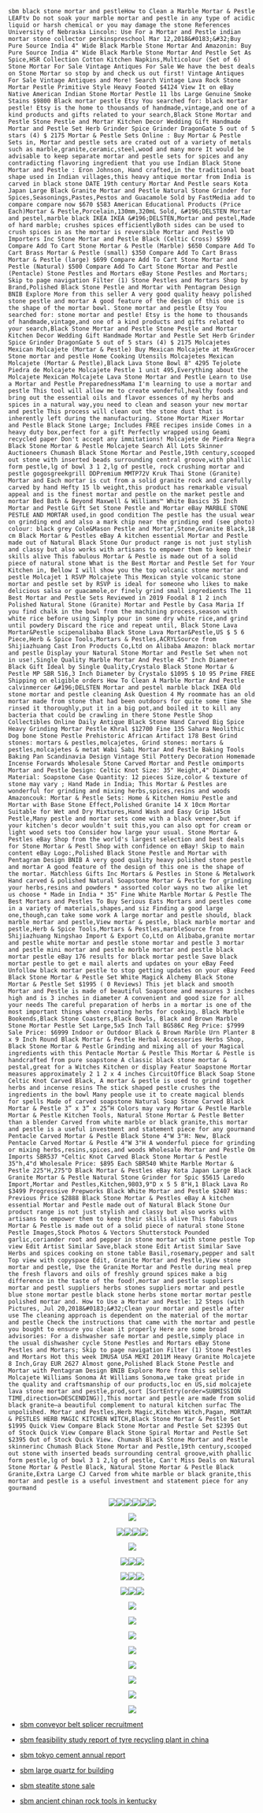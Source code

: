 
```
sbm black stone mortar and pestleHow to Clean a Marble Mortar & Pestle LEAFtv Do not soak your marble mortar and pestle in any type of acidic liquid or harsh chemical or you may damage the stone References University of Nebraska Lincoln: Use For a Mortar and Pestle indian mortar stone collector perkinspreschool Mar 12,2018&#0183;&#32;Buy Pure Source India 4" Wide Black Marble Stone Mortar And Amazonin: Buy Pure Source India 4" Wide Black Marble Stone Mortar And Pestle Set As Spice,HSR Collection Cotton Kitchen Napkins,Multicolour (Set of 6) Stone Mortar For Sale Vintage Antiques For Sale We have the best deals on Stone Mortar so stop by and check us out first! Vintage Antiques For Sale Vintage Antiques and More! Search Vintage Lava Rock Stone Mortar Pestle Primitive Style Heavy Footed $4124 View It on eBay Native American Indian Stone Mortar Pestle 11 lbs Large Genuine Smoke Stains $9800 Black mortar pestle Etsy You searched for: black mortar pestle! Etsy is the home to thousands of handmade,vintage,and one of a kind products and gifts related to your search,Black Stone Mortar and Pestle Stone Pestle and Mortar Kitchen Decor Wedding Gift Handmade Mortar and Pestle Set Herb Grinder Spice Grinder DragonGate 5 out of 5 stars (4) $ 2175 Mortar & Pestle Sets Online : Buy Mortar & Pestle Sets in, Mortar and pestle sets are crated out of a variety of metals such as marble,granite,ceramic,steel,wood and many more It would be advisable to keep separate mortar and pestle sets for spices and any contradicting flavoring ingredient that you use Indian Black Stone Mortar and Pestle : Eron Johnson, Hand crafted,in the traditional boat shape used in Indian villages,this heavy antique mortar from India is carved in black stone DATE 19th century Mortar And Pestle sears Kota Japan Large Black Granite Mortar and Pestle Natural Stone Grinder for Spices,Seasonings,Pastes,Pestos and Guacamole Sold by FastMedia add to compare compare now $670 $583 American Educational Products (Price Each)Mortar & Pestle,Porcelain,130mm,320mL Sold, &#196;DELSTEN Mortar and pestel,marble black IKEA IKEA &#196;DELSTEN,Mortar and pestel,Made of hard marble; crushes spices efficientlyBoth sides can be used to crush spices in as the mortar is reversible Mortar and Pestle VD Importers Inc Stone Mortar and Pestle Black (Celtic Cross) $599 Compare Add To Cart Stone Mortar & Pestle (Marble) $650 Compare Add To Cart Brass Mortar & Pestle (small) $350 Compare Add To Cart Brass Mortar & Pestle (large) $699 Compare Add To Cart Stone Mortar and Pestle (Natural) $500 Compare Add To Cart Stone Mortar and Pestle (Pentacle) Stone Pestles and Mortars eBay Stone Pestles and Mortars; Skip to page navigation Filter (1) Stone Pestles and Mortars Shop by Brand,Polished Black Stone Pestle and Mortar with Pentagram Design BNIB Explore More from this seller A very good quality heavy polished stone pestle and mortar A good feature of the design of this one is the shape of the mortar bowl. Stone mortar and pestle Etsy You searched for: stone mortar and pestle! Etsy is the home to thousands of handmade,vintage,and one of a kind products and gifts related to your search,Black Stone Mortar and Pestle Stone Pestle and Mortar Kitchen Decor Wedding Gift Handmade Mortar and Pestle Set Herb Grinder Spice Grinder DragonGate 5 out of 5 stars (4) $ 2175 Molcajetes Mexican Molcajete (Mortar & Pestle) Buy Mexican Molcajete at MexGrocer Stone mortar and pestle Home Cooking Utensils Molcajetes Mexican Molcajete (Mortar & Pestle),Black Lava Stone Bowl 8" 4295 Tejolote Piedra de Molcajete Molcajete Pestle 1 unit 495,Everything about the Molcajete Mexican Molcajete Lava Stone Mortar and Pestle Learn to Use a Mortar and Pestle PreparednessMama I'm learning to use a mortar and pestle This tool will allow me to create wonderful,healthy foods and bring out the essential oils and flavor essences of my herbs and spices in a natural way,you need to clean and season your new mortar and pestle This process will clean out the stone dust that is inherently left during the manufacturing. Stone Mortar Mixer Mortar and Pestle Black Stone Large; Includes FREE recipes inside Comes in a heavy duty box,perfect for a gift Perfectly wrapped using Geami recycled paper Don't accept any immitations! Molcajete de Piedra Negra Black Stone Mortar & Pestle Molcajete Search All Lots Skinner Auctioneers Chumash Black Stone Mortar and Pestle,19th century,scooped out stone with inserted beads surrounding central groove,with phallic form pestle,lg of bowl 3 1 2,lg of pestle, rock crushing mortar and pestle gogosgreekgrill DDPremium MMTP72V Kruk Thai Stone (Granite) Mortar and Each mortar is cut from a solid granite rock and carefully carved by hand Hefty 15 lb weight,this product has remarkable visual appeal and is the finest mortar and pestle on the market pestle and mortar Bed Bath & Beyond Maxwell & Williams™ White Basics 35 Inch Mortar and Pestle Gift Set Stone Pestle and Mortar eBay MARBLE STONE PESTLE AND MORTAR used,in good condition The pestle has the usual wear on grinding end and also a mark chip near the grinding end (see photo) colour: black grey Cole&Mason Pestle and Mortar,Stone,Granite Black,18 cm Black Mortar & Pestles eBay A kitchen essential Mortar and Pestle made out of Natural Black Stone Our product range is not just stylish and classy but also works with artisans to empower them to keep their skills alive This fabulous Mortar & Pestle is made out of a solid piece of natural stone What is the Best Mortar and Pestle Set for Your Kitchen in, Bellow I will show you the top volcanic stone mortar and pestle Molcajet 1 RSVP Molcajete This Mexican style volcanic stone mortar and pestle set by RSVP is ideal for someone who likes to make delicious salsa or guacamole,or finely grind small ingredients The 11 Best Mortar and Pestle Sets Reviewed in 2019 Foodal 8 1 2 inch Polished Natural Stone (Granite) Mortar and Pestle by Casa Maria If you find chalk in the bowl from the machining process,season with white rice before using Simply pour in some dry white rice,and grind until powdery Discard the rice and repeat until, Black Stone Lava Mortar&Pestle scipenalibaba Black Stone Lava Mortar&Pestle,US $ 5 6 Piece,Herb & Spice Tools,Mortars & Pestles,ACRYLSource from Shijiazhuang Cast Iron Products Co,Ltd on Alibaba Amazon: black mortar and pestle Display your Natural Stone Mortar and Pestle Set when not in use!,Single Quality Marble Mortar And Pestle 45" Inch Diameter Black Gift Ideal by Single Quality,Crystalo Black Stone Mortar & Pestle MP SBR 516,3 Inch Diameter by Crystalo $1095 $ 10 95 Prime FREE Shipping on eligible orders How To Clean A Marble Mortar And Pestle calvinmercer &#196;DELSTEN Mortar and pestel marble black IKEA Old stone mortar and pestle cleaning Ask Question 4 My roommate has an old mortar made from stone that had been outdoors for quite some time She rinsed it thoroughly,put it in a big pot,and boiled it to kill any bacteria that could be crawling in there Stone Pestle Shop Collectibles Online Daily Antique Black Stone Hand Carved Big Spice Heavy Grinding Mortar Pestle Khral $12700 Fine 135 Sahara Neolithic Dog bone Stone Pestle Prehistoric African Artifact 178 Best Grind stones: mortars & pestles,molcajetes, Grind stones: mortars & pestles,molcajetes & metat Wabi Sabi Mortar And Pestle Baking Tools Baking Pan Scandinavia Design Vintage Stil Pottery Decoration Homemade Incense Forwards Wholesale Stone Carved Mortar and Pestle omimports Mortar and Pestle Design: Celtic Knot Size: 35" Height,4" Diameter Material: Soapstone Case Quantity: 12 pieces Size,color & texture of stone may vary ; Hand Made in India; This Mortar & Pestles are wonderful for grinding and mixing herbs,spices,resins and woods Amazoncouk: Mortar & Pestle Sets: Home & Kitchen Homiu Pestle and Mortar with Base Stone Effect,Polished Granite 14 X 10cm Mortar Suitable for Wet and Dry Mixtures,Hand Wash and Easy Grip 145cm Pestle,Many pestle and mortar sets come with a black veneer,but if your kitchen's decor wouldn't suit this,you can also opt for cream or light wood sets too Consider how large your usual. Stone Mortar & Pestles eBay Shop from the world's largest selection and best deals for Stone Mortar & Pestl Shop with confidence on eBay! Skip to main content eBay Logo:,Polished Black Stone Pestle and Mortar with Pentagram Design BNIB A very good quality heavy polished stone pestle and mortar A good feature of the design of this one is the shape of the mortar. Matchless Gifts Inc Mortars & Pestles in Stone & Metalwork Hand carved & polished Natural Soapstone Mortar & Pestle for grinding your herbs,resins and powders * assorted color ways no two alike let us choose * Made in India * 35" Fine White Marble Mortar & Pestle The Best Mortars and Pestles To Buy Serious Eats Mortars and pestles come in a variety of materials,shapes,and siz Finding a good large one,though,can take some work A large mortar and pestle should, black marble mortar and pestle,View mortar & pestle, black marble mortar and pestle,Herb & Spice Tools,Mortars & Pestles,marbleSource from Shijiazhuang Ningshao Import & Export Co,Ltd on Alibaba,granite mortar and pestle white mortar and pestle stone mortar and pestle 3 mortar and pestle mini mortar and pestle morble mortar and pestle black mortar pestle eBay 176 results for black mortar pestle Save black mortar pestle to get e mail alerts and updates on your eBay Feed Unfollow black mortar pestle to stop getting updates on your eBay Feed Black Stone Mortar & Pestle Set White Magick Alchemy Black Stone Mortar & Pestle Set $1995 ( 0 Reviews) This jet black and smooth Mortar and Pestle is made of beautiful Soapstone and measures 3 inches high and is 3 inches in diameter A convenient and good size for all your needs The careful preparation of herbs in a mortar is one of the most important things when creating herbs for cooking. Black Marble Bookends,Black Stone Coasters,Black Bowls, Black and Brown Marble Stone Mortar Pestle Set Large,5x5 Inch Tall BG586C Reg Price: $7999 Sale Price: $6999 Indoor or Outdoor Black & Brown Marble Urn Planter 8 x 9 Inch Round Black Mortar & Pestle Herbal Accessories Herbs Shop, Black Stone Mortar & Pestle Grinding and mixing all of your Magical ingredients with this Pentacle Mortar & Pestle This Mortar & Pestle is handcrafted from pure soapstone A classic black stone mortar & pestal,great for a Witches Kitchen or display Featur Soapstone Mortar measures approximately 2 1 2 x 4 inches CircuitOffice Black Soap Stone Celtic Knot Carved Black, A mortar & pestle is used to grind together herbs and incense resins The stick shaped pestle crushes the ingredients in the bowl Many people use it to create magical blends for spells Made of carved soapstone Natural Soap Stone Carved Black Mortar & Pestle 3” x 3” x 25”H Colors may vary Mortar & Pestle Marble Mortar & Pestle Kitchen Tools, Natural Stone Mortar & Pestle Better than a blender Carved from white marble or black granite,this mortar and pestle is a useful investment and statement piece for any gourmand Pentacle Carved Mortar & Pestle Black Stone 4"W 3"H: New, Black Pentacle Carved Mortar & Pestle 4"W 3"H A wonderful piece for grinding or mixing herbs,resins,spices,and woods Wholesale Mortar and Pestle Om Imports SBR537 *Celtic Knot Carved Black Stone Mortar & Pestle 35"h,4"d Wholesale Price: $895 Each SBR540 White Marble Mortar & Pestle 225"H,275"D Black Mortar & Pestles eBay Kota Japan Large Black Granite Mortar & Pestle Natural Stone Grinder for Spic $5615 Laredo Import,Mortar and Pestles,Kitchen,9803,9"D x 5 5 8"H,1 Black Lava Ro $3499 Progressive Prepworks Black White Mortar and Pestle $2407 Was: Previous Price $2888 Black Stone Mortar & Pestles eBay A kitchen essential Mortar and Pestle made out of Natural Black Stone Our product range is not just stylish and classy but also works with artisans to empower them to keep their skills alive This fabulous Mortar & Pestle is made out of a solid piece of natural stone Stone Pestle Images,Stock Photos & Vectors Shutterstock Pounded garlic,coriander root and pepper in stone mortar with stone pestle Top view Edit Artist Similar Save,black stone Edit Artist Similar Save Herbs and spices cooking on stone table Basil,rosemary,pepper and salt Top view with copyspace Edit, Granite Mortar and Pestle,View stone mortar and pestle, Use the Granite Mortar and Pestle during meal prep the fresh flavors and oils of freshly ground spices make a big difference in the taste of the food!,mortar and pestle suppliers mortar and pestl suppliers herbs stones suppliers mortar and pestle blue stone mortar pestle black stone herbs stone mortar mortar pestle polished mortar and. How to Use a Mortar and Pestle: 12 Steps (with Pictures, Jul 20,2018&#0183;&#32;Clean your mortar and pestle after use The cleaning approach is dependent on the material of the mortar and pestle Check the instructions that came with the mortar and pestle you bought to ensure you clean it properly Here are some broad advisories: For a dishwasher safe mortar and pestle,simply place in the usual dishwasher cycle Stone Pestles and Mortars eBay Stone Pestles and Mortars; Skip to page navigation Filter (1) Stone Pestles and Mortars Hot this week IMUSA USA MEXI 2011M Heavy Granite Molcajete 8 Inch,Gray EUR 2627 Almost gone,Polished Black Stone Pestle and Mortar with Pentagram Design BNIB Explore More from this seller Molcajete Williams Sonoma At Williams Sonoma,we take great pride in the quality and craftsmanship of our products,loc en US,sid molcajete lava stone mortar and pestle,prod,sort [SortEntry(order=SUBMISSION TIME,direction=DESCENDING)],This mortar and pestle are made from solid black granite—a beautiful complement to natural kitchen surfac The unpolished. Mortar and Pestles,Herb Magic,Kitchen Witch,Pagan, MORTAR & PESTLES HERB MAGIC KITCHEN WITCH,Black Stone Mortar & Pestle Set $1995 Quick View Compare Black Stone Mortar and Pestle Set $2395 Out of Stock Quick View Compare Black Stone Spiral Mortar and Pestle Set $2395 Out of Stock Quick View. Chumash Black Stone Mortar and Pestle skinnerinc Chumash Black Stone Mortar and Pestle,19th century,scooped out stone with inserted beads surrounding central groove,with phallic form pestle,lg of bowl 3 1 2,lg of pestle, Can't Miss Deals on Natural Stone Mortar & Pestle Black, Natural Stone Mortar & Pestle Black Granite,Extra Large CJ Carved from white marble or black granite,this mortar and pestle is a useful investment and statement piece for any gourmand 
```

<div align="center">
  
<a rel="nofollow" href="https://m.shibang-china.com?f=github&k=sbm+black+stone+mortar+and+pestle"><img src="https://static.shibang-china.com/en/l.png"></a><img src="https://static.shibang-china.com/en/hw.png"><a rel="nofollow" href="https://m.shibang-china.com/product/?f=github&k=sbm+black+stone+mortar+and+pestle"><img src="https://static.shibang-china.com/en/p.png"></a><a rel="nofollow" href="https://m.shibang-china.com/cases/?f=github&k=sbm+black+stone+mortar+and+pestle"><img src="https://static.shibang-china.com/en/c.png"></a><a rel="nofollow" href="https://m.shibang-china.com/news/?f=github&k=sbm+black+stone+mortar+and+pestle"><img src="https://static.shibang-china.com/en/n.png"></a><a rel="nofollow" href="https://m.shibang-china.com?f=github&k=sbm+black+stone+mortar+and+pestle"><img src="https://static.shibang-china.com/en/m.png"></a>

<a rel="nofollow" href="https://m.shibang-china.com/product/?f=github&k=sbm+black+stone+mortar+and+pestle"><img src="https://static.shibang-china.com/en/b.jpg"></a>
  
<a rel="nofollow" href="https://m.shibang-china.com/solution-aggregate.html?f=github&k=sbm+black+stone+mortar+and+pestle"><img src="https://static.shibang-china.com/en/a.jpg"></a><a rel="nofollow" href="https://m.shibang-china.com/solution-mine.html?f=github&k=sbm+black+stone+mortar+and+pestle"><img src="https://static.shibang-china.com/en/m.jpg"></a><a rel="nofollow" href="https://m.shibang-china.com/solution-mill.html?f=github&k=sbm+black+stone+mortar+and+pestle"><img src="https://static.shibang-china.com/en/g.jpg"></a><a rel="nofollow" href="https://m.shibang-china.com/solution-epc.html?f=github&k=sbm+black+stone+mortar+and+pestle"><img src="https://static.shibang-china.com/en/e.jpg"></a>

<a rel="nofollow" href="https://m.shibang-china.com/product/?f=github&k=sbm+black+stone+mortar+and+pestle"><img src="https://static.shibang-china.com/en/a-p.png"></a>

<a rel="nofollow" href="https://m.shibang-china.com/product/crusher/c6x.html?f=github&k=sbm+black+stone+mortar+and+pestle"><img src="https://static.shibang-china.com/en/j.jpg"></a><a rel="nofollow" href="https://m.shibang-china.com/product/crusher/ci5x.html?f=github&k=sbm+black+stone+mortar+and+pestle"><img src="https://static.shibang-china.com/en/i.jpg"></a><a rel="nofollow" href="https://m.shibang-china.com/product/crusher/hst.html?f=github&k=sbm+black+stone+mortar+and+pestle"><img src="https://static.shibang-china.com/en/c.jpg"></a>

<a rel="nofollow" href="https://m.shibang-china.com/product/mill/mtw.html?f=github&k=sbm+black+stone+mortar+and+pestle"><img src="https://static.shibang-china.com/en/mtw.jpg"></a><a rel="nofollow" href="https://m.shibang-china.com/product/mill/scm.html?f=github&k=sbm+black+stone+mortar+and+pestle"><img src="https://static.shibang-china.com/en/scm.jpg"></a><a rel="nofollow" href="https://m.shibang-china.com/product/mill/lm.html?f=github&k=sbm+black+stone+mortar+and+pestle"><img src="https://static.shibang-china.com/en/lm.jpg"></a>

<a rel="nofollow" href="https://m.shibang-china.com/product/sand/vsi6x.html?f=github&k=sbm+black+stone+mortar+and+pestle"><img src="https://static.shibang-china.com/en/6x.jpg"></a><a rel="nofollow" href="https://m.shibang-china.com/product/sand/vu.html?f=github&k=sbm+black+stone+mortar+and+pestle"><img src="https://static.shibang-china.com/en/vu.jpg"></a><a rel="nofollow" href="https://m.shibang-china.com/product/mobile/klun.html?f=github&k=sbm+black+stone+mortar+and+pestle"><img src="https://static.shibang-china.com/en/k.jpg"></a>

<a rel="nofollow" href="https://m.shibang-china.com/cases/?f=github&k=sbm+black+stone+mortar+and+pestle"><img src="https://static.shibang-china.com/en/case.png"></a>

<a rel="nofollow" href="https://m.shibang-china.com/cases/aggregate/202.html?f=github&k=sbm+black+stone+mortar+and+pestle"><img src="https://static.shibang-china.com/en/c-1.jpg"></a>

<a rel="nofollow" href="https://m.shibang-china.com/cases/aggregate/203.html?f=github&k=sbm+black+stone+mortar+and+pestle"><img src="https://static.shibang-china.com/en/c-2.jpg"></a>

<a rel="nofollow" href="https://m.shibang-china.com/cases/mill/123.html?f=github&k=sbm+black+stone+mortar+and+pestle"><img src="https://static.shibang-china.com/en/c-3.jpg"></a>

<a rel="nofollow" href="https://m.shibang-china.com/contact_us.html?f=github&k=sbm+black+stone+mortar+and+pestle"><img src="https://static.shibang-china.com/en/contact.png"></a>

<a rel="nofollow" href="https://swt.shibang-china.com/?f=github&k=sbm+black+stone+mortar+and+pestle"><img src="https://static.shibang-china.com/en/chat.png"></a>

<a rel="nofollow" href="https://whatsapp.shibangsoft.com/WhatsApp.php?f=github&k=sbm+black+stone+mortar+and+pestle"><img src="https://static.shibang-china.com/en/whatsapp.png"></a>

<a rel="nofollow" href="https://m.shibang-china.com/?f=github&k=sbm+black+stone+mortar+and+pestle"><img src="https://static.shibang-china.com/en/website.png"></a>

</div>


* [sbm conveyor belt splicer recruitment](sbm%20conveyor%20belt%20splicer%20recruitment.md)

* [sbm feasibility study report of tyre recycling plant in china](sbm%20feasibility%20study%20report%20of%20tyre%20recycling%20plant%20in%20china.md)

* [sbm tokyo cement annual report](sbm%20tokyo%20cement%20annual%20report.md)

* [sbm large quartz for building](sbm%20large%20quartz%20for%20building.md)

* [sbm steatite stone sale](sbm%20steatite%20stone%20sale.md)

* [sbm ancient chinan rock tools in kentucky](sbm%20ancient%20chinan%20rock%20tools%20in%20kentucky.md)